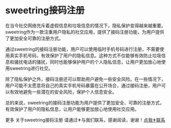 # sweetring接码注册

在当今社交网络充斥着虚假信息和垃圾信息的情况下，隐私保护变得越来越重要。sweetring作为一款注重用户隐私的社交应用，提供了接码注册功能，为用户提供了更加安全可靠的注册方式。

通过sweetring的接码注册功能，用户可以使用临时手机号码进行注册，不需要使用真实手机号码，有效保护了用户的隐私信息。这种方式不仅能够有效防止垃圾信息和骚扰电话的骚扰，同时也能够保护用户的个人隐私信息，让用户更加放心地使用sweetring进行社交。

除了隐私保护之外，接码注册还可以帮助用户避免一些安全风险。在一些情况下，用户可能不太愿意将自己的真实手机号码暴露在公开场合，通过接码注册，用户可以有效地避免一些潜在的安全风险，保护个人信息安全。

总的来说，sweetring的接码注册功能为用户提供了更加安全、可靠的注册方式，有效保护了用户的隐私信息，让用户能够更加放心地使用社交应用。

更多 关于sweetring接码注册 请通过✈与我们联系，感谢阅读，谢谢！[点我✈联系](https://b.k02.cc)